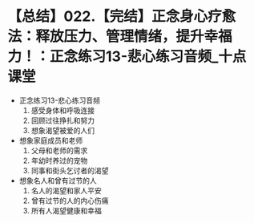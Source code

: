 # 【总结】022.【完结】正念身心疗愈法：释放压力、管理情绪，提升幸福力！：正念练习13-悲心练习音频_十点课堂

-   正念练习13-悲心练习音频
    1.  感受身体和呼吸连接
    2.  回顾过往挣扎和努力
    3.  想象渴望被爱的人们
-   想象家庭成员和老师
    1.  父母和老师的需求
    2.  年幼时养过的宠物
    3.  同事和街头乞讨者的渴望
-   想象名人和曾有过节的人
    1.  名人的渴望和家人平安
    2.  曾有过节的人的内心伤痛
    3.  所有人渴望健康和幸福